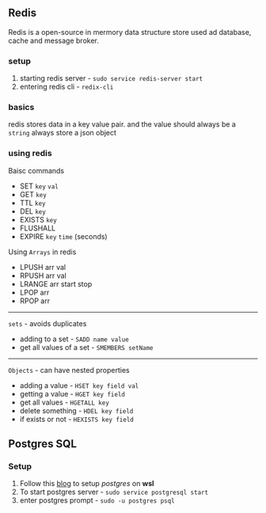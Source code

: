 ## Redis

Redis is a open-source in mermory data structure store used ad database, cache and message broker.

### setup

1. starting redis server - `sudo service redis-server start`
2. entering redis cli - `redix-cli`

### basics

redis stores data in a key value pair. and the value should always be a `string`
always store a json object

### using redis

Baisc commands 

- SET `key` `val`
- GET `key`
- TTL `key`
- DEL `key`
- EXISTS `key`
- FLUSHALL
- EXPIRE `key` `time` (seconds)


Using `Arrays` in redis

- LPUSH arr val
- RPUSH arr val
- LRANGE arr start stop
- LPOP arr
- RPOP arr

---

`sets` - avoids duplicates

- adding to a set - `SADD name value`
- get all values of a set - `SMEMBERS setName`

---

`Objects` - can have nested properties

- adding a value - `HSET key field val`
- getting a value - `HGET key field`
- get all values - `HGETALL key`
- delete something - `HDEL key field`
- if exists or not - `HEXISTS key field`

## Postgres SQL

### Setup

1. Follow this [blog](https://kontext.tech/column/sql-databases/616/install-postgresql-on-wsl) to setup _postgres_ on **wsl**
2. To start postgres server - `sudo service postgresql start`
3. enter postgres prompt - `sudo -u postgres psql`
